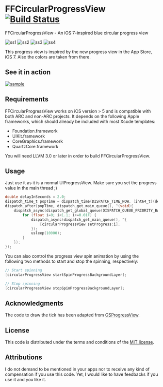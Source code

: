 FFCircularProgressView [![Build Status](https://travis-ci.org/elbryan/FFCircularProgressView.png?branch=master)](https://travis-ci.org/elbryan/FFCircularProgressView)
======================

FFCircularProgressView - An iOS 7-inspired blue circular progress view

![ss1](https://raw.github.com/elbryan/FFCircularProgressView/master/Media/ss1.png) ![ss2](https://raw.github.com/elbryan/FFCircularProgressView/master/Media/ss2.png) ![ss3](https://raw.github.com/elbryan/FFCircularProgressView/master/Media/ss3.png) ![ss4](https://raw.github.com/elbryan/FFCircularProgressView/master/Media/ss4.png)

This progress view is inspired by the new progress view in the App Store, iOS 7. Also the colors are taken from there.

## See it in action

 [![sample](https://raw.github.com/elbryan/FFCircularProgressView/master/Media/sample.gif)](https://raw.github.com/elbryan/FFCircularProgressView/master/Media/sample.mov)

## Requirements

FFCircularProgressView works on iOS version > 5 and is compatible with both ARC and non-ARC projects. It depends on the following Apple frameworks, which should already be included with most Xcode templates:

* Foundation.framework
* UIKit.framework
* CoreGraphics.framework
* QuartzCore.framework

You will need LLVM 3.0 or later in order to build FFCircularProgressView.


## Usage

Just use it as it is a normal UIProgressView. Make sure you set the progress value in the main thread ;)

```objective-c
double delayInSeconds = 2.0;
dispatch_time_t popTime = dispatch_time(DISPATCH_TIME_NOW, (int64_t)(delayInSeconds * NSEC_PER_SEC));
dispatch_after(popTime, dispatch_get_main_queue(), ^(void){
    dispatch_async(dispatch_get_global_queue(DISPATCH_QUEUE_PRIORITY_BACKGROUND,0), ^{
        for (float i=0; i<1.1; i+=0.01F) {
            dispatch_async(dispatch_get_main_queue(), ^{
                [circularProgressView setProgress:i];
            });
            usleep(10000);
        }            
    });
});
```

You can also control the progress view spin animation by using the following two methods to start and stop the spinning, respectively:

```objective-c
// Start spinning
[circularProgressView startSpinProgressBackgroundLayer];

// Stop spinning
[circularProgressView stopSpinProgressBackgroundLayer];
```

## Acknowledgments

The code to draw the tick has been adapted from [GSProgressView](https://github.com/goosoftware/GSProgressView/blob/master/GSProgressView.m).

## License

This code is distributed under the terms and conditions of the [MIT license](LICENSE). 

## Attributions

I do not demand to be mentioned in your apps nor to receive any kind of compensation if you use this code. Yet, I would like to have feedbacks if you use it and you like it.